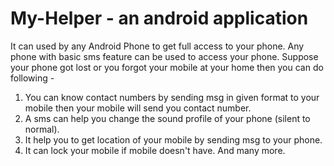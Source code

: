 # My-Helper - an android application

It can used by any Android Phone to get full access to your phone. Any phone with basic sms feature can be used to access your phone. Suppose your phone got lost or you forgot your mobile at your home then you can do following -

1) You can know contact numbers by sending msg in given format to your mobile then your mobile will send you contact number.
2) A sms can help you change the sound profile of your phone (silent to normal).
3) It help you to get location of your mobile by sending msg to your phone.
4) It can lock your mobile if mobile doesn't have.
And many more.

